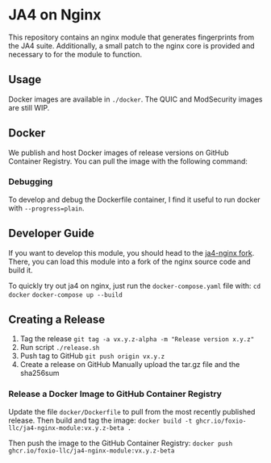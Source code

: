 # JA4 on Nginx

This repository contains an nginx module that generates fingerprints from the JA4 suite. Additionally, a small patch to the nginx core is provided and necessary to for the module to function.

## Usage

Docker images are available in `./docker`. The QUIC and ModSecurity images are still WIP.

## Docker

We publish and host Docker images of release versions on GitHub Container Registry. You can pull the image with the following command:

### Debugging

To develop and debug the Dockerfile container, I find it useful to run docker with `--progress=plain`.

## Developer Guide

If you want to develop this module, you should head to the [ja4-nginx fork](https://github.com/FoxIO-LLC/ja4-nginx). There, you can load this module into a fork of the nginx source code and build it.

To quickly try out ja4 on nginx, just run the `docker-compose.yaml` file with:
`cd docker`
`docker-compose up --build`

## Creating a Release

1. Tag the release
`git tag -a vx.y.z-alpha -m "Release version x.y.z"`
2. Run script
`./release.sh`
3. Push tag to GitHub
`git push origin vx.y.z`
4. Create a release on GitHub
Manually upload the tar.gz file and the sha256sum

### Release a Docker Image to GitHub Container Registry

Update the file `docker/Dockerfile` to pull from the most recently published release. Then build and tag the image:
`docker build -t ghcr.io/foxio-llc/ja4-nginx-module:vx.y.z-beta .`

Then push the image to the GitHub Container Registry:
`docker push ghcr.io/foxio-llc/ja4-nginx-module:vx.y.z-beta`
